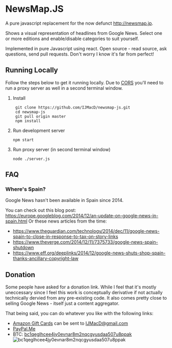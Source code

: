 NewsMap.JS
=========

A pure javascript replacement for the now defunct http://newsmap.jp.

Shows a visual representation of headlines from Google News. Select one or more editions and enable/disable categories to suit yourself.

Implemented in pure Javascript using react. Open source - read source, ask questions, send pull requests. Don't worry I know it's far from perfect!

Running Locally
---------------

Follow the steps below to get it running locally. Due to [CORS](https://developer.mozilla.org/en-US/docs/Web/HTTP/CORS) you'll need to run a proxy server as well in a second terminal window.

1. Install

        git clone https://github.com/IJMacD/newsmap-js.git
        cd newsmap-js
        git pull origin master
        npm install
        
2. Run development server
   
       npm start
       
3. Run proxy server (in second terminal window)

       node ./server.js

FAQ
---

### Where's Spain?

Google News hasn't been available in Spain since 2014.

You can check out this blog post: https://europe.googleblog.com/2014/12/an-update-on-google-news-in-spain.html
Or these news articles from the time:

* https://www.theguardian.com/technology/2014/dec/11/google-news-spain-to-close-in-response-to-tax-on-story-links
* https://www.theverge.com/2014/12/11/7375733/google-news-spain-shutdown
* https://www.eff.org/deeplinks/2014/12/google-news-shuts-shop-spain-thanks-ancillary-copyright-law

Donation
--------
Some people have asked for a donation link. While I feel that it's mostly uneccessary since I feel this work is conceptually derivative if not actually technically dervied from any pre-existing code. It also comes pretty close to selling Google News - itself just a content aggregator.

That being said, you can do whatever you like with the following links:

* [Amazon Gift Cards](https://www.amazon.co.uk/Amazon-Amazon-co-uk-eGift-Voucher/dp/B006AUF6X0/) can be sent to IJMacD@gmail.com
* [PayPal.Me](https://www.paypal.me/ijmacd)
* BTC: [bc1qeglhcee4jy0evnar8m2nqcgyusdaa507u8ppak](https://www.blockchain.com/btc/payment_request?address=bc1qeglhcee4jy0evnar8m2nqcgyusdaa507u8ppak&amount=0.001)  
  ![bc1qeglhcee4jy0evnar8m2nqcgyusdaa507u8ppak](https://user-images.githubusercontent.com/1497651/93284409-3ff88d00-f805-11ea-9be6-3b6ca0e5db6e.png)
